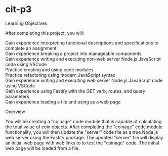 # cit-p3</br>

Learning Objectives</br>

After completing this project, you will:</br>

Gain experience interpreting functional descriptions and specifications to complete an assignment</br>
Gain experience breaking a project into manageable components</br>
Gain experience writing and executing non-web server Node.js JavaScript code using VSCode</br>
Practice creating and using code modules</br>
Practice refactoring using modern JavaScript syntax</br>
Gain experience writing and executing web server Node.js JavaScript code using VSCode</br>
Gain experience using Fastify with the GET verb, routes, and query parameters</br>
Gain experience loading a file and using as a web page</br>

Overview</br>

You will be creating a "coinage" code module that is capable of calculating the total value of coin objects. After completing the "coinage" code module functionality, you will then update the "server" code file as a true Node.js web server using the Fastify package. The updated "server" file will display an initial web page with web links to to test the "coinage" code. The initial web page will be loaded from a file.
